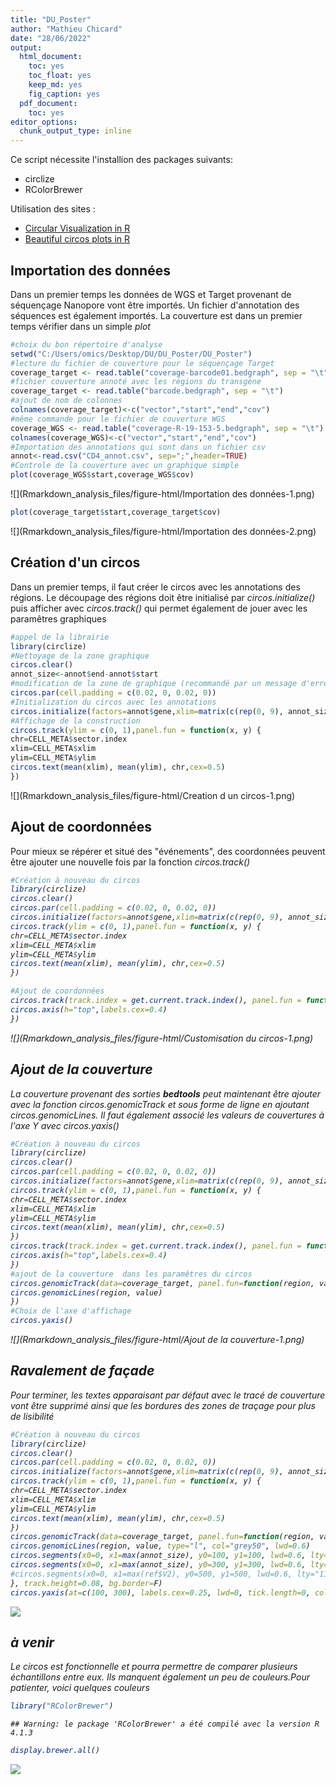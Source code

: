 ```yaml
---
title: "DU_Poster"
author: "Mathieu Chicard"
date: "28/06/2022"
output:  
  html_document:
    toc: yes
    toc_float: yes
    keep_md: yes
    fig_caption: yes
  pdf_document:
    toc: yes
editor_options:
  chunk_output_type: inline
---
```




Ce script nécessite l'installion des packages suivants: 
<ul>
<li>circlize</li>
<li>RColorBrewer</li>
</ul>

Utilisation des sites :
<ul>
<li><a href="https://jokergoo.github.io/circlize_book/book/">Circular Visualization in R</a></li>
<li><a href="https://www.royfrancis.com/beautiful-circos-plots-in-r/">Beautiful circos plots in R</a></li>
</ul>

## Importation des données

Dans un premier temps les données de WGS et Target provenant de séquençage Nanopore vont être importés. Un fichier d'annotation des séquences est également importés. La couverture est dans un premier temps vérifier dans un simple <I>plot</I>


```r
#choix du bon répertoire d'analyse
setwd("C:/Users/omics/Desktop/DU/DU_Poster/DU_Poster")
#lecture du fichier de couverture pour le séquençage Target
coverage_target <- read.table("coverage-barcode01.bedgraph", sep = "\t")
#fichier couverture annoté avec les régions du transgène
coverage_target <- read.table("barcode.bedgraph", sep = "\t")
#ajout de nom de colonnes
colnames(coverage_target)<-c("vector","start","end","cov")
#même commande pour le fichier de couverture WGS
coverage_WGS <- read.table("coverage-R-19-153-5.bedgraph", sep = "\t")
colnames(coverage_WGS)<-c("vector","start","end","cov")
#Importation des annotations qui sont dans un fichier csv
annot<-read.csv("CD4_annot.csv", sep=";",header=TRUE)
#Controle de la couverture avec un graphique simple
plot(coverage_WGS$start,coverage_WGS$cov)
```

![](Rmarkdown_analysis_files/figure-html/Importation des données-1.png)<!-- -->

```r
plot(coverage_target$start,coverage_target$cov)
```

![](Rmarkdown_analysis_files/figure-html/Importation des données-2.png)<!-- -->

## Création d'un circos

Dans un premier temps, il faut créer le circos avec les annotations des régions. Le découpage des régions doit être initialisé par <i>circos.initialize()</i> puis afficher avec <i>circos.track()</i> qui permet également de jouer avec les paramêtres graphiques



```r
#appel de la librairie
library(circlize)
#Nettoyage de la zone graphique
circos.clear()
annot_size<-annot$end-annot$start
#modification de la zone de graphique (recommandé par un message d'erreur)
circos.par(cell.padding = c(0.02, 0, 0.02, 0))
#Initialization du circos avec les annotations
circos.initialize(factors=annot$gene,xlim=matrix(c(rep(0, 9), annot_size), ncol=2))
#Affichage de la construction
circos.track(ylim = c(0, 1),panel.fun = function(x, y) {
chr=CELL_META$sector.index
xlim=CELL_META$xlim
ylim=CELL_META$ylim
circos.text(mean(xlim), mean(ylim), chr,cex=0.5)
})
```

![](Rmarkdown_analysis_files/figure-html/Creation d un circos-1.png)<!-- -->

## Ajout de coordonnées
Pour mieux se répérer et situé des "événements", des coordonnées peuvent être ajouter une nouvelle fois par la fonction <i>circos.track()<i> 


```r
#Création à nouveau du circos
library(circlize)
circos.clear()
circos.par(cell.padding = c(0.02, 0, 0.02, 0))
circos.initialize(factors=annot$gene,xlim=matrix(c(rep(0, 9), annot_size), ncol=2))
circos.track(ylim = c(0, 1),panel.fun = function(x, y) {
chr=CELL_META$sector.index
xlim=CELL_META$xlim
ylim=CELL_META$ylim
circos.text(mean(xlim), mean(ylim), chr,cex=0.5)
})

#Ajout de coordonnées
circos.track(track.index = get.current.track.index(), panel.fun = function(x, y) {
circos.axis(h="top",labels.cex=0.4)
})
```

![](Rmarkdown_analysis_files/figure-html/Customisation du circos-1.png)<!-- -->

## Ajout de la couverture
La couverture provenant des sorties <b>bedtools</b> peut maintenant être ajouter avec la fonction <i>circos.genomicTrack</i> et sous forme de ligne en ajoutant <i>circos.genomicLines</i>. Il faut également associé les valeurs de couvertures à l'axe Y avec <i>circos.yaxis()</i>




```r
#Création à nouveau du circos
library(circlize)
circos.clear()
circos.par(cell.padding = c(0.02, 0, 0.02, 0))
circos.initialize(factors=annot$gene,xlim=matrix(c(rep(0, 9), annot_size), ncol=2))
circos.track(ylim = c(0, 1),panel.fun = function(x, y) {
chr=CELL_META$sector.index
xlim=CELL_META$xlim
ylim=CELL_META$ylim
circos.text(mean(xlim), mean(ylim), chr,cex=0.5)
})
circos.track(track.index = get.current.track.index(), panel.fun = function(x, y) {
circos.axis(h="top",labels.cex=0.4)
})
#ajout de la couverture  dans les paramêtres du circos
circos.genomicTrack(data=coverage_target, panel.fun=function(region, value, ...) {
circos.genomicLines(region, value)
})
#Choix de l'axe d'affichage
circos.yaxis()
```

![](Rmarkdown_analysis_files/figure-html/Ajout de la couverture-1.png)<!-- -->

## Ravalement de façade
Pour terminer, les textes apparaisant par défaut avec le tracé de couverture vont être supprimé ainsi que les bordures des zones de traçage pour plus de lisibilité


```r
#Création à nouveau du circos
library(circlize)
circos.clear()
circos.par(cell.padding = c(0.02, 0, 0.02, 0))
circos.initialize(factors=annot$gene,xlim=matrix(c(rep(0, 9), annot_size), ncol=2))
circos.track(ylim = c(0, 1),panel.fun = function(x, y) {
chr=CELL_META$sector.index
xlim=CELL_META$xlim
ylim=CELL_META$ylim
circos.text(mean(xlim), mean(ylim), chr,cex=0.5)
})
circos.genomicTrack(data=coverage_target, panel.fun=function(region, value, ...) {
circos.genomicLines(region, value, type="l", col="grey50", lwd=0.6)
circos.segments(x0=0, x1=max(annot_size), y0=100, y1=100, lwd=0.6, lty="11", col="grey90")
circos.segments(x0=0, x1=max(annot_size), y0=300, y1=300, lwd=0.6, lty="11", col="grey90")
#circos.segments(x0=0, x1=max(ref$V2), y0=500, y1=500, lwd=0.6, lty="11", col="grey90")
}, track.height=0.08, bg.border=F)
circos.yaxis(at=c(100, 300), labels.cex=0.25, lwd=0, tick.length=0, col="#FFFFFF")
```

![](Rmarkdown_analysis_files/figure-html/Embelissement-1.png)<!-- -->

## à venir
Le circos est fonctionnelle et pourra permettre de comparer plusieurs échantillons entre eux. Ils manquent également un peu de couleurs.Pour patienter, voici quelques couleurs


```r
library("RColorBrewer")
```

```
## Warning: le package 'RColorBrewer' a été compilé avec la version R 4.1.3
```

```r
display.brewer.all()
```

![](Rmarkdown_analysis_files/figure-html/Color-1.png)<!-- -->

